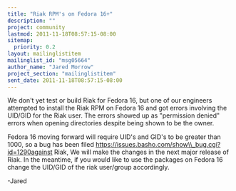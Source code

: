 ```yaml
---
title: "Riak RPM's on Fedora 16+"
description: ""
project: community
lastmod: 2011-11-18T08:57:15-08:00
sitemap:
  priority: 0.2
layout: mailinglistitem
mailinglist_id: "msg05664"
author_name: "Jared Morrow"
project_section: "mailinglistitem"
sent_date: 2011-11-18T08:57:15-08:00
---
```



We don't yet test or build Riak for Fedora 16, but one of our engineers
attempted to install the Riak RPM on Fedora 16 and got errors involving the
UID/GID for the Riak user. The errors showed up as "permission denied"
errors when opening directories despite being shown to be the owner.

Fedora 16 moving forward will require UID's and GID's to be greater than
1000, so a bug has been filed
https://issues.basho.com/show\\_bug.cgi?id=1290against Riak, We will
make the changes in the next major release of Riak.
 In the meantime, if you would like to use the packages on Fedora 16
change the UID/GID of the riak user/group accordingly.

-Jared
